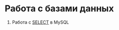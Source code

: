 # Работа с базами данных   
1. Работа с [SELECT](https://docs.google.com/spreadsheets/d/1tPOE_nxnr4V26fUPevXqj3flDMTW443jZZz2hWLWrw0/edit?usp=sharing) в MySQL   
